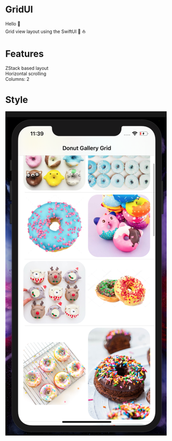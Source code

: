 # GridUI 

Hello :wave:   
Grid view layout  using the SwiftUI :iphone: :boat:


# Features
ZStack based layout  
Horizontal scrolling  
Columns: 2



# Style
![text](https://github.com/nataliawcislo/GridUI/blob/master/Gird.png)
